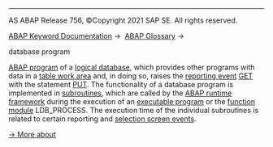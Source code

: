   

* * *

AS ABAP Release 756, ©Copyright 2021 SAP SE. All rights reserved.

[ABAP Keyword Documentation](javascript:call_link\('abenabap.htm'\)) →  [ABAP Glossary](javascript:call_link\('abenabap_glossary.htm'\)) → 

database program

[ABAP program](javascript:call_link\('abenabap_program_glosry.htm'\) "Glossary Entry") of a [logical database](javascript:call_link\('abenlogical_data_base_glosry.htm'\) "Glossary Entry"), which provides other programs with data in a [table work area](javascript:call_link\('abentable_work_area_glosry.htm'\) "Glossary Entry") and, in doing so, raises the [reporting event](javascript:call_link\('abenreporting_event_glosry.htm'\) "Glossary Entry") [GET](javascript:call_link\('abapget-.htm'\)) with the statement [PUT](javascript:call_link\('abapput.htm'\)). The functionality of a database program is implemented in [subroutines](javascript:call_link\('abensubroutine_glosry.htm'\) "Glossary Entry"), which are called by the [ABAP runtime framework](javascript:call_link\('abenabap_runtime_frmwk_glosry.htm'\) "Glossary Entry") during the execution of an [executable program](javascript:call_link\('abenexecutable_program_glosry.htm'\) "Glossary Entry") or the [function module](javascript:call_link\('abenfunction_module_glosry.htm'\) "Glossary Entry") LDB\_PROCESS. The execution time of the individual subroutines is related to certain reporting and [selection screen events](javascript:call_link\('abenselection_screen_event_glosry.htm'\) "Glossary Entry").

[→ More about](javascript:call_link\('abenldb_program.htm'\))